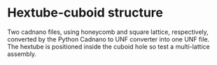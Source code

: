 # Hextube-cuboid structure

Two cadnano files, using honeycomb and square lattice, respectively, converted by the Python Cadnano to UNF converter into one UNF file.  
The hextube is positioned inside the cuboid hole so test a multi-lattice assembly.